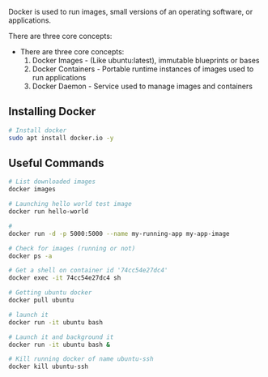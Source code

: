 Docker is used to run images, small versions of an operating software, or applications. 

There are three core concepts:

- There are three core concepts:
    1. Docker Images - (Like ubuntu:latest), immutable blueprints or bases
    2. Docker Containers - Portable runtime instances of images used to run applications
    3. Docker Daemon - Service used to manage images and containers


## Installing Docker
```bash
# Install docker 
sudo apt install docker.io -y
```

## Useful Commands
```bash
# List downloaded images
docker images

# Launching hello world test image
docker run hello-world

# 
docker run -d -p 5000:5000 --name my-running-app my-app-image

# Check for images (running or not)
docker ps -a

# Get a shell on container id '74cc54e27dc4'
docker exec -it 74cc54e27dc4 sh

# Getting ubuntu docker
docker pull ubuntu

# launch it
docker run -it ubuntu bash

# Launch it and background it
docker run -it ubuntu bash &

# Kill running docker of name ubuntu-ssh
docker kill ubuntu-ssh

```
